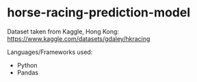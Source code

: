 # horse-racing-prediction-model

Dataset taken from Kaggle, Hong Kong: https://www.kaggle.com/datasets/gdaley/hkracing

Languages/Frameworks used:

- Python
- Pandas
